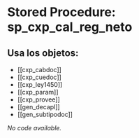 # Stored Procedure: sp_cxp_cal_reg_neto

## Usa los objetos:
- [[cxp_cabdoc]]
- [[cxp_cuedoc]]
- [[cxp_ley1450]]
- [[cxp_param]]
- [[cxp_provee]]
- [[gen_decapl]]
- [[gen_subtipodoc]]

*No code available.*
